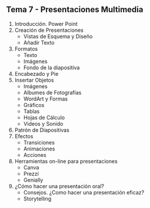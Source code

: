 ﻿## **Tema 7 - Presentaciones Multimedia**

1. Introducción.  Power Point
2. Creación de Presentaciones
	- Vistas de Esquema y Diseño
	- Añadir Texto
3. Formatos
	- Texto
	- Imágenes
	- Fondo de la diapositiva
4. Encabezado y Pie
5. Insertar Objetos
	- Imágenes
	- Albumes de Fotografías
	- WordArt y Formas
	- Gráficos
	- Tablas
	- Hojas de Cálculo
	- Videos y Sonido
6. Patrón de Diapositivas
7. Efectos
	- Transiciones
	- Animaciones
	- Acciones
8. Herramientas on-line para presentaciones
	- Canva
	- Prezzi
	- Genially
9. ¿Cómo hacer una presentación oral?
	- Consejos. ¿Como hacer una presentación eficaz?
	- Storytelling  
<!--stackedit_data:
eyJoaXN0b3J5IjpbMjM4NDM4ODYyLC00OTA2NzgwNTIsMTgyNT
IyNzc3NCwtMTQxMTgyNDY4M119
-->